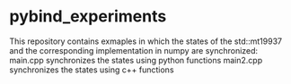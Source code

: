 # pybind_experiments

This repository contains exmaples in which the states of the std::mt19937 and the corresponding implementation in numpy are synchronized:
  main.cpp synchronizes the states using python functions
  main2.cpp synchronizes the states using c++ functions
